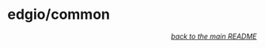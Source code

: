 # edgio/common

<p align="right"><em><a href="../../README.md#edgio-common-lib">back to the main README</a></em></p/>
